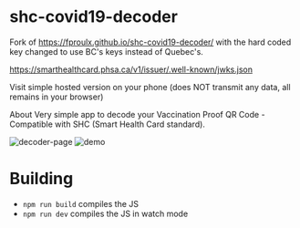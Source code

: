 # shc-covid19-decoder

Fork of https://fproulx.github.io/shc-covid19-decoder/ with the hard coded key
changed to use BC's keys instead of Quebec's.

https://smarthealthcard.phsa.ca/v1/issuer/.well-known/jwks.json

Visit simple hosted version on your phone (does NOT transmit any data, all remains in your browser)

About
Very simple app to decode your Vaccination Proof QR Code - Compatible with SHC (Smart Health Card standard).

![decoder-page](decoder-page.jpeg)
![demo](demo.png)

# Building

- `npm run build` compiles the JS
- `npm run dev` compiles the JS in watch mode
